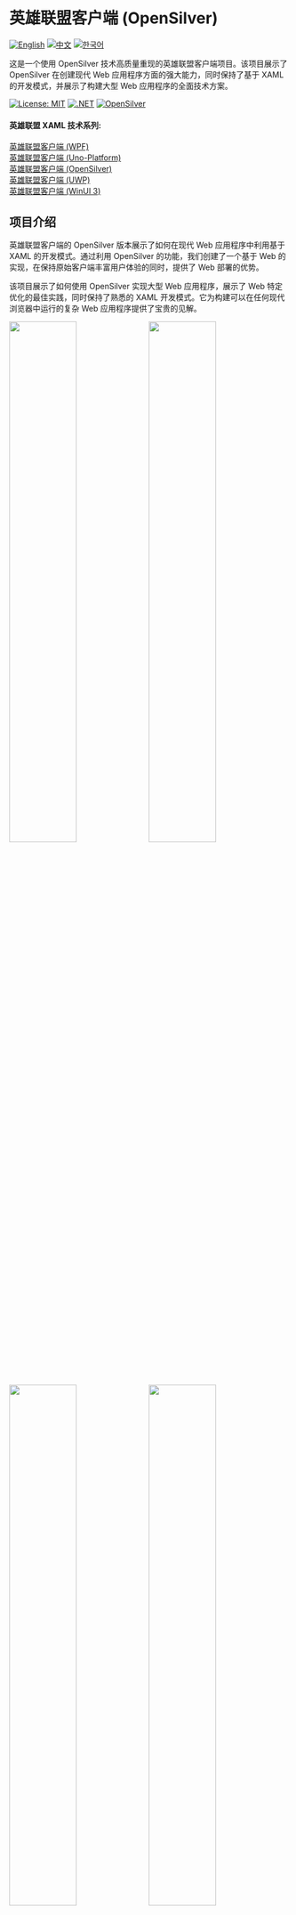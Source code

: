 # 英雄联盟客户端 (OpenSilver)

[![English](https://img.shields.io/badge/docs-English-blue.svg)](README.md) [![中文](https://img.shields.io/badge/docs-中文-red.svg)](README.zh-CN.md) [![한국어](https://img.shields.io/badge/docs-한국어-green.svg)](README.ko.md)

这是一个使用 OpenSilver 技术高质量重现的英雄联盟客户端项目。该项目展示了 OpenSilver 在创建现代 Web 应用程序方面的强大能力，同时保持了基于 XAML 的开发模式，并展示了构建大型 Web 应用程序的全面技术方案。

[![License: MIT](https://img.shields.io/badge/License-MIT-yellow.svg)](https://opensource.org/licenses/MIT)
[![.NET](https://img.shields.io/badge/.NET-8.0-blue.svg)](https://dotnet.microsoft.com/download)
[![OpenSilver](https://img.shields.io/badge/OpenSilver-2.0-purple.svg)](https://opensilver.net)

#### 英雄联盟 XAML 技术系列:
[英雄联盟客户端 (WPF)](https://github.com/jamesnetgroup/leagueoflegends-wpf)  
[英雄联盟客户端 (Uno-Platform)](https://github.com/jamesnetgroup/leagueoflegends-uno)  
[英雄联盟客户端 (OpenSilver)](https://github.com/jamesnetgroup/leagueoflegends-opensilver)  
[英雄联盟客户端 (UWP)](https://github.com/jamesnetgroup/leagueoflegends-opensilver)  
[英雄联盟客户端 (WinUI 3)](https://github.com/jamesnetgroup/leagueoflegends-winui3)

## 项目介绍

英雄联盟客户端的 OpenSilver 版本展示了如何在现代 Web 应用程序中利用基于 XAML 的开发模式。通过利用 OpenSilver 的功能，我们创建了一个基于 Web 的实现，在保持原始客户端丰富用户体验的同时，提供了 Web 部署的优势。

该项目展示了如何使用 OpenSilver 实现大型 Web 应用程序，展示了 Web 特定优化的最佳实践，同时保持了熟悉的 XAML 开发模式。它为构建可以在任何现代浏览器中运行的复杂 Web 应用程序提供了宝贵的见解。

<img src="https://github.com/user-attachments/assets/3bc0d881-577e-4aa2-8802-698169d701a5" width="49%"/>
<img src="https://github.com/user-attachments/assets/d3b13869-d0f8-457d-90d9-5a637c500b4a" width="49%"/>
<img src="https://github.com/user-attachments/assets/45920f83-41b9-4924-8e92-86123d15a2a4" width="49%"/>
<img src="https://github.com/user-attachments/assets/4e41c4af-1a98-48b0-9c44-05ac48f0430e" width="49%"/>
<img src="https://github.com/user-attachments/assets/78415f9d-732c-4940-881c-beed7a6e9620" width="49%"/>
<img src="https://github.com/user-attachments/assets/b376f4ed-4ffd-4528-b1cc-6b0483f442e1" width="49%"/>
<img src="https://github.com/user-attachments/assets/3bc0d881-577e-4aa2-8802-698169d701a5" width="49%"/>
<img src="https://github.com/user-attachments/assets/0cedb504-2f27-43b8-87ed-34e85f1d7b83" width="49%"/>
<img src="https://github.com/user-attachments/assets/f5e80933-9d18-47c1-81c6-eb55a680972a" width="49%"/>
<img src="https://github.com/user-attachments/assets/d8aa51d5-c6e1-4a9a-95f8-e20a7c6f9f91" width="49%"/>
<img src="https://github.com/user-attachments/assets/c2cc6c22-8345-4333-83a2-61ab08883652" width="49%"/>
<img src="https://github.com/user-attachments/assets/fd6aa0ca-14c1-4446-b6cb-2617bc15b373" width="49%"/>
<img src="https://github.com/user-attachments/assets/be84fe63-4fb5-4a6c-a537-9907b88e648b" width="49%"/>
<img src="https://github.com/user-attachments/assets/24db2d8b-b839-42b2-be8a-2fc6266dad77" width="49%"/>
<img src="https://github.com/user-attachments/assets/642ccf0d-f2df-4adc-bb87-b1246cbda0b7" width="49%"/>
<img src="https://github.com/user-attachments/assets/bece2bfd-1bb9-436e-b928-929d3706398c" width="49%"/>


## 核心技术栈
- [x] **Jamesnet.Core**: 基于 .NET Standard 2.0 的跨平台核心库
- [x] **Jamesnet.OpenSilver**: 为 OpenSilver 应用程序优化的 UI 框架

这些库专门针对 OpenSilver 进行了适配，同时保持与我们系列中其他基于 XAML 的平台的兼容性。

## 主要特性和实现

1. **Web 优化架构**
   - [x] 浏览器友好的模块化设计
   - [x] Web 特定性能优化
   - [x] 渐进式加载模式

2. **高级 OpenSilver 技术**
   - [x] Web 特定自定义控件实现
   - [x] 基于浏览器的状态管理
   - [x] Web 优化的资源管理

3. **性能优化**
   - [x] 浏览器内存优化
   - [x] Web 特定异步模式
   - [x] 网络感知资源加载

4. **UI/UX 设计**
   - [x] Web 兼容动画
   - [x] 浏览器优化渲染
   - [x] 响应式布局系统

5. **框架设计**
   - [x] Web 特定事件系统
   - [x] 浏览器状态管理
   - [x] 跨浏览器兼容性

## 技术栈
- .NET 8.0
- OpenSilver 2.0
- Jamesnet.Core
- Jamesnet.OpenSilver

## 快速开始
### 环境要求
- Visual Studio 2022 或更高版本
- .NET 8.0 SDK
- OpenSilver SDK

### 安装和运行
#### 1. 克隆仓库:
```bash
git clone https://github.com/jamesnetgroup/leagueoflegends-opensilver.git
```

#### 2. 构建和运行
- 在 Visual Studio 2022 中打开解决方案
- 还原 NuGet 包
- 构建解决方案
- 使用首选 Web 浏览器运行

## 学习机会
本项目为 OpenSilver 开发者提供了宝贵的见解：
1. **Web 应用程序架构**：学习现代 Web 应用程序设计模式
2. **浏览器优化**：理解 Web 特定性能考虑因素
3. **Web 版 XAML**：掌握用于 Web 应用程序的 XAML 开发
4. **跨浏览器兼容性**：学习确保一致行为的技术
5. **Web 资源管理**：理解高效的资源加载模式

## 贡献
我们欢迎对英雄联盟客户端（OpenSilver）项目的贡献！欢迎提交问题、创建拉取请求或提出改进建议。

## 许可证
本项目采用 MIT 许可证 - 有关详细信息，请参见 [LICENSE](LICENSE) 文件。

## 联系方式
- 网站：https://jamesnet.dev
- 电子邮件：james@jamesnet.dev, vickyqu115@hotmail.com

通过这个英雄联盟客户端重现项目，体验 OpenSilver 在创建现代 Web 应用程序方面的强大能力！
